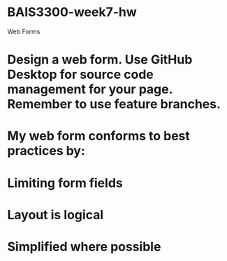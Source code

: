 # BAIS3300-week7-hw
Web Forms
# Design a web form.  Use GitHub Desktop for source code management for your page. Remember to use feature branches. 
# My web form conforms to best practices by:
# Limiting form fields
# Layout is logical
# Simplified where possible
